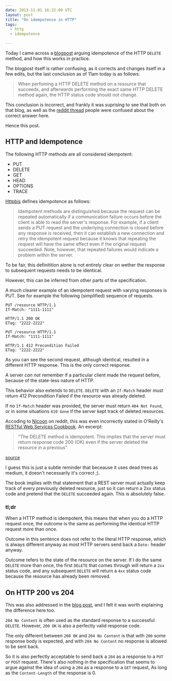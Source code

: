 ```yaml
---
date: 2013-11-01 16:22:09 UTC
layout: post
title: "On idempotence in HTTP"
tags:
  - http
  - idempotence

---
```


Today I came across a [blogpost][1] arguing idempotence of the HTTP `DELETE`
method, and how this works in practice.

The blogpost itself is rather confusing, as it corrects and changes itself
in a few edits, but the last conclusion as of 11am today is as follows:

> When perfoming a HTTP DELETE method on a resource that succeeds, and
> afterwards performing the exact same HTTP DELETE method again, the HTTP
> status code should not change.

This conclusion is incorrect, and frankly it was suprising to see that both
on that blog, as well as the [reddit thread][2] people were confused about the
correct answer here.

Hence this post.

HTTP and Idempotence
--------------------

The following HTTP methods are all considered idempotent:

* PUT
* DELETE
* GET
* HEAD
* OPTIONS
* TRACE

[Httpbis][3] defines idempotence as follows:

> Idempotent methods are distinguished because the request can be
> repeated automatically if a communication failure occurs before the
> client is able to read the server's response.  For example, if a
> client sends a PUT request and the underlying connection is closed
> before any response is received, then it can establish a new
> connection and retry the idempotent request because it knows that
> repeating the request will have the same effect even if the original
> request succeeded.  Note, however, that repeated failures would
> indicate a problem within the server.

To be fair, this definitition alone is not entirely clear on wether the
response to subsequent requests needs to be identical.

However, this can be inferred from other parts of the specification.

A much clearer example of an idempotent request with varying responses
is PUT. See for example the following (simplified) sequence of requests.

```
PUT /resource HTTP/1.1
If-Match: "1111-1111"
```

```
HTTP/1.1 200 OK
ETag: "2222-2222"
```

```
PUT /resource HTTP/1.1
If-Match: "1111-1111"
```

```
HTTP/1.1 412 Precondition Failed
ETag: "2222-2222"
```

As you can see the second request, although identical, resulted in a different
HTTP response. This is the only correct response.

A server _can not_ remember if a particular client made the request before,
because of the state-less nature of HTTP.

This behavior also extends to `DELETE`. `DELETE` with an `If-Match` header must
return 412 Precondition Failed if the resource was already deleted.

If no `If-Match` header was provided, the server must return `404 Not Found`,
or in some situations `410 Gone` if the server kept track of deleted
resources.

Accoding to [Nicoon][4] on reddit, this was even incorrectly stated in
O'Reilly's [RESTful Web Services Cookbook][5]. An excerpt:

> "The DELETE method is idempotent. This implies that the server must return
> response code 200 (OK) even if the server deleted the resource in a previous"

[source][6]

I guess this is just a subtle reminder that beceause it uses dead trees as
medium, it doesn't necessarily it's correct ;).

The book implies with that statement that a REST server must actually keep
track of every previously deleted resource, just so it can return a 2xx status
code and pretend that the `DELETE` succeeded again. This is absolutely false.

### tl;dr

When a HTTP method is idempotent, this means that when you do a HTTP request
once, the outcome is the same as performing the identical HTTP request more
than once.

Outcome in this sentence does not refer to the literal HTTP response, which
is always different anyway as most HTTP servers send back a `Date:` header
anyway.

Outcome refers to the state of the resource on the server. If I do the same
`DELETE` more than once, the first `DELETE` that comes through will return
a `2xx` status code, and any subsequent `DELETE` will return a `4xx` status
code because the resource has already been removed.

On HTTP 200 vs 204
------------------

This was also addressed in the [blog post][1], and I felt it was worth
explaining the difference here too.

`204 No Content` is often used as the standard response to a successful
`DELETE`. However, `200 OK` is also a perfectly valid response code.

The only different between `200 OK` and `204 No Content` is that with `200`
some response body is expected, and with `204 No Content` no response is
allowed to be sent back.

So it is also perfectly acceptable to send back a `204` as a response to a
`PUT` or `POST` request. There's also nothing in the specification that seems
to argue against the idea of using a `204` as a response to a `GET` request,
As long as the `Content-Length` of the response is 0.

[1]: http://www.duckheads.co.uk/is-a-http-delete-requests-idempotent/491
[2]: http://www.reddit.com/r/PHP/comments/1pohye/is_a_http_delete_request_idempotent/
[3]: http://tools.ietf.org/html/draft-ietf-httpbis-p2-semantics-24#section-4.2.2
[4]: http://www.reddit.com/r/PHP/comments/1pohye/is_a_http_delete_request_idempotent/cd4ftuw
[5]: http://shop.oreilly.com/product/9780596801694.do
[6]: http://books.google.ca/books?id=ed5ml0T3zyIC&pg=PA11&lpg=PA11&dq=%22The+DELETE+method+is+idempotent.+This+implies+that+the+server+must+return+response+code+200+%28OK%29+even+if+the+server+deleted+the+resource+in+a+previous%22&source=bl&ots=56jp4hMPmv&sig=wlVwErh80soFvy7QkF0N3gFi2UU&hl=en&sa=X&ei=4tJzUvHbO8qYyAHgh4DwDw&ved=0CDIQ6AEwAQ#v=onepage&q=%22The%20DELETE%20method%20is%20idempotent.%20This%20implies%20that%20the%20server%20must%20return%20response%20code%20200%20%28OK%29%20even%20if%20the%20server%20deleted%20the%20resource%20in%20a%20previous%22&f=false
